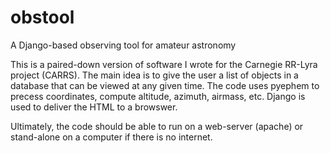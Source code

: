 # obstool
A Django-based observing tool for amateur astronomy

This is a paired-down version of software I wrote for the Carnegie RR-Lyra project (CARRS). The main idea is to give the user a list of objects in a database that can be viewed at any given time. The code uses pyephem to precess coordinates, compute altitude, azimuth, airmass, etc. Django is used to deliver the HTML to a browswer.

Ultimately, the code should be able to run on a web-server (apache) or stand-alone on a computer if there is no internet.
